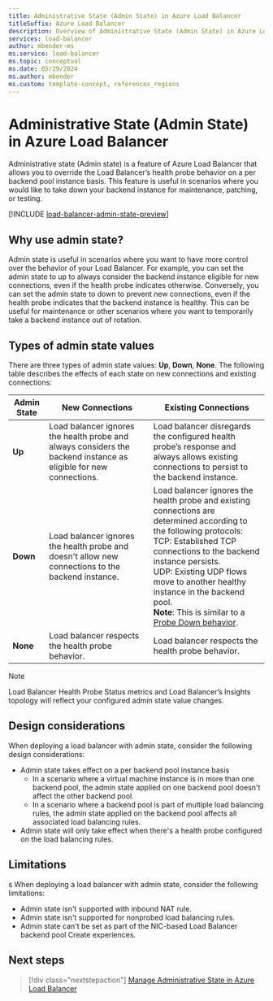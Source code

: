 ```yaml
---
title: Administrative State (Admin State) in Azure Load Balancer
titleSuffix: Azure Load Balancer
description: Overview of Administrative State (Admin State) in Azure Load Balancer.
services: load-balancer
author: mbender-ms
ms.service: load-balancer
ms.topic: conceptual
ms.date: 05/29/2024
ms.author: mbender
ms.custom: template-concept, references_regions
---
```


# Administrative State (Admin State) in Azure Load Balancer

Administrative state (Admin state) is a feature of Azure Load Balancer that allows you to override the Load Balancer’s health probe behavior on a per backend pool instance basis. This feature is useful in scenarios where you would like to take down your backend instance for maintenance, patching, or testing.

[!INCLUDE [load-balancer-admin-state-preview](../../includes/load-balancer-admin-state-preview.md)]


## Why use admin state? 

Admin state is useful in scenarios where you want to have more control over the behavior of your Load Balancer. For example, you can set the admin state to up to always consider the backend instance eligible for new connections, even if the health probe indicates otherwise. Conversely, you can set the admin state to down to prevent new connections, even if the health probe indicates that the backend instance is healthy. This can be useful for maintenance or other scenarios where you want to temporarily take a backend instance out of rotation.

## Types of admin state values 

There are three types of admin state values: **Up**, **Down**, **None**. The following table describes the effects of each state on new connections and existing connections:

| **Admin State** | **New Connections** | **Existing Connections** |
|-------------|-----------------|----------------------|
| **Up**         | Load balancer ignores the health probe and always considers the backend instance as eligible for new connections. | Load balancer disregards the configured health probe’s response and always allows existing connections to persist to the backend instance.|
| **Down**       | Load balancer ignores the health probe and doesn't allow new connections to the backend instance. | Load balancer ignores the health probe and existing connections are determined according to the following protocols: </br>TCP: Established TCP connections to the backend instance persists.</br>UDP: Existing UDP flows move to another healthy instance in the backend pool.</br> **Note**: This is similar to a [Probe Down behavior](load-balancer-custom-probe-overview.md#probe-down-behavior).   |
| **None**       | Load balancer respects the health probe behavior. | Load balancer respects the health probe behavior. |

> [!NOTE]
> Load Balancer Health Probe Status metrics and Load Balancer’s Insights topology will reflect your configured admin state value changes.

## Design considerations

When deploying a load balancer with admin state, consider the following design considerations:

- Admin state takes effect on a per backend pool instance basis
  - In a scenario where a virtual machine instance is in more than one backend pool, the admin state applied on one backend pool doesn't affect the other backend pool.
  - In a scenario where a backend pool is part of multiple load balancing rules, the admin state applied on the backend pool affects all associated load balancing rules. 
- Admin state will only take effect when there's a health probe configured on the load balancing rules.      

## Limitations
s
When deploying a load balancer with admin state, consider the following limitations:

- Admin state isn't supported with inbound NAT rule. 
- Admin state isn't supported for nonprobed load balancing rules.
- Admin state can't be set as part of the NIC-based Load Balancer backend pool Create experiences. 


## Next steps

> [!div class="nextstepaction"]
> [Manage Administrative State in Azure Load Balancer](manage-admin-state-how-to.md)
